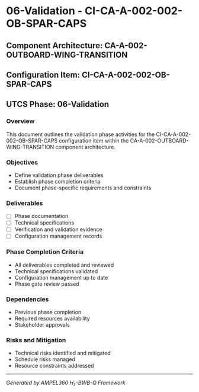 # 06-Validation - CI-CA-A-002-002-OB-SPAR-CAPS

## Component Architecture: CA-A-002-OUTBOARD-WING-TRANSITION
## Configuration Item: CI-CA-A-002-002-OB-SPAR-CAPS
## UTCS Phase: 06-Validation

### Overview
This document outlines the validation phase activities for the CI-CA-A-002-002-OB-SPAR-CAPS configuration item within the CA-A-002-OUTBOARD-WING-TRANSITION component architecture.

### Objectives
- Define validation phase deliverables
- Establish phase completion criteria
- Document phase-specific requirements and constraints

### Deliverables
- [ ] Phase documentation
- [ ] Technical specifications
- [ ] Verification and validation evidence
- [ ] Configuration management records

### Phase Completion Criteria
- All deliverables completed and reviewed
- Technical specifications validated
- Configuration management up to date
- Phase gate review passed

### Dependencies
- Previous phase completion
- Required resources availability
- Stakeholder approvals

### Risks and Mitigation
- Technical risks identified and mitigated
- Schedule risks managed
- Resource constraints addressed

---
*Generated by AMPEL360 H₂-BWB-Q Framework*
